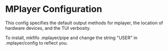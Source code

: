 MPlayer Configuration
=====================
This config specifies the default output methods for mplayer, the location of
hardware devices, and the TUI verbosity.

To install, mkfifo .mplayer/pipe and change the string "USER" in
.mplayer/config to reflect you.
